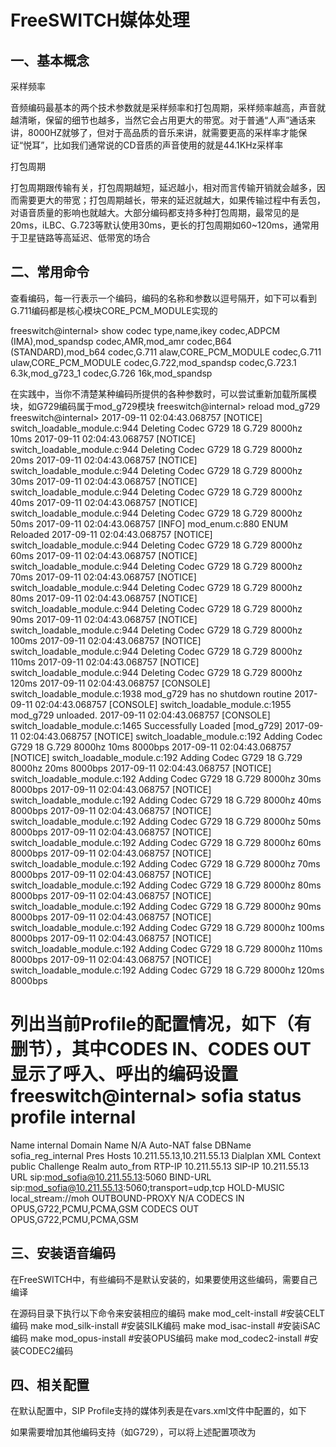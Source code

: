 # FreeSWITCH媒体处理 

## 一、基本概念

采样频率

音频编码最基本的两个技术参数就是采样频率和打包周期，采样频率越高，声音就越清晰，保留的细节也越多，当然它会占用更大的带宽。对于普通“人声”通话来讲，8000HZ就够了，但对于高品质的音乐来讲，就需要更高的采样率才能保证“悦耳”，比如我们通常说的CD音质的声音使用的就是44.1KHz采样率

打包周期

打包周期跟传输有关，打包周期越短，延迟越小，相对而言传输开销就会越多，因而需要更大的带宽；打包周期越长，带来的延迟就越大，如果传输过程中有丢包，对语音质量的影响也就越大。大部分编码都支持多种打包周期，最常见的是20ms，iLBC、G.723等默认使用30ms，更长的打包周期如60~120ms，通常用于卫星链路等高延迟、低带宽的场合

 

## 二、常用命令

查看编码，每一行表示一个编码，编码的名称和参数以逗号隔开，如下可以看到G.711编码都是核心模块CORE_PCM_MODULE实现的

freeswitch@internal> show codec 
type,name,ikey
codec,ADPCM (IMA),mod_spandsp
codec,AMR,mod_amr
codec,B64 (STANDARD),mod_b64
codec,G.711 alaw,CORE_PCM_MODULE
codec,G.711 ulaw,CORE_PCM_MODULE
codec,G.722,mod_spandsp
codec,G.723.1 6.3k,mod_g723_1
codec,G.726 16k,mod_spandsp

在实践中，当你不清楚某种编码所提供的各种参数时，可以尝试重新加载所属模块，如G729编码属于mod_g729模块
freeswitch@internal> reload mod_g729
freeswitch@internal> 2017-09-11 02:04:43.068757 [NOTICE] switch_loadable_module.c:944 Deleting Codec G729 18 G.729 8000hz 10ms
2017-09-11 02:04:43.068757 [NOTICE] switch_loadable_module.c:944 Deleting Codec G729 18 G.729 8000hz 20ms
2017-09-11 02:04:43.068757 [NOTICE] switch_loadable_module.c:944 Deleting Codec G729 18 G.729 8000hz 30ms
2017-09-11 02:04:43.068757 [NOTICE] switch_loadable_module.c:944 Deleting Codec G729 18 G.729 8000hz 40ms
2017-09-11 02:04:43.068757 [NOTICE] switch_loadable_module.c:944 Deleting Codec G729 18 G.729 8000hz 50ms
2017-09-11 02:04:43.068757 [INFO] mod_enum.c:880 ENUM Reloaded
2017-09-11 02:04:43.068757 [NOTICE] switch_loadable_module.c:944 Deleting Codec G729 18 G.729 8000hz 60ms
2017-09-11 02:04:43.068757 [NOTICE] switch_loadable_module.c:944 Deleting Codec G729 18 G.729 8000hz 70ms
2017-09-11 02:04:43.068757 [NOTICE] switch_loadable_module.c:944 Deleting Codec G729 18 G.729 8000hz 80ms
2017-09-11 02:04:43.068757 [NOTICE] switch_loadable_module.c:944 Deleting Codec G729 18 G.729 8000hz 90ms
2017-09-11 02:04:43.068757 [NOTICE] switch_loadable_module.c:944 Deleting Codec G729 18 G.729 8000hz 100ms
2017-09-11 02:04:43.068757 [NOTICE] switch_loadable_module.c:944 Deleting Codec G729 18 G.729 8000hz 110ms
2017-09-11 02:04:43.068757 [NOTICE] switch_loadable_module.c:944 Deleting Codec G729 18 G.729 8000hz 120ms
2017-09-11 02:04:43.068757 [CONSOLE] switch_loadable_module.c:1938 mod_g729 has no shutdown routine
2017-09-11 02:04:43.068757 [CONSOLE] switch_loadable_module.c:1955 mod_g729 unloaded.
2017-09-11 02:04:43.068757 [CONSOLE] switch_loadable_module.c:1465 Successfully Loaded [mod_g729]
2017-09-11 02:04:43.068757 [NOTICE] switch_loadable_module.c:192 Adding Codec G729 18 G.729 8000hz 10ms 8000bps
2017-09-11 02:04:43.068757 [NOTICE] switch_loadable_module.c:192 Adding Codec G729 18 G.729 8000hz 20ms 8000bps
2017-09-11 02:04:43.068757 [NOTICE] switch_loadable_module.c:192 Adding Codec G729 18 G.729 8000hz 30ms 8000bps
2017-09-11 02:04:43.068757 [NOTICE] switch_loadable_module.c:192 Adding Codec G729 18 G.729 8000hz 40ms 8000bps
2017-09-11 02:04:43.068757 [NOTICE] switch_loadable_module.c:192 Adding Codec G729 18 G.729 8000hz 50ms 8000bps
2017-09-11 02:04:43.068757 [NOTICE] switch_loadable_module.c:192 Adding Codec G729 18 G.729 8000hz 60ms 8000bps
2017-09-11 02:04:43.068757 [NOTICE] switch_loadable_module.c:192 Adding Codec G729 18 G.729 8000hz 70ms 8000bps
2017-09-11 02:04:43.068757 [NOTICE] switch_loadable_module.c:192 Adding Codec G729 18 G.729 8000hz 80ms 8000bps
2017-09-11 02:04:43.068757 [NOTICE] switch_loadable_module.c:192 Adding Codec G729 18 G.729 8000hz 90ms 8000bps
2017-09-11 02:04:43.068757 [NOTICE] switch_loadable_module.c:192 Adding Codec G729 18 G.729 8000hz 100ms 8000bps
2017-09-11 02:04:43.068757 [NOTICE] switch_loadable_module.c:192 Adding Codec G729 18 G.729 8000hz 110ms 8000bps
2017-09-11 02:04:43.068757 [NOTICE] switch_loadable_module.c:192 Adding Codec G729 18 G.729 8000hz 120ms 8000bps

列出当前Profile的配置情况，如下（有删节），其中CODES IN、CODES OUT显示了呼入、呼出的编码设置
freeswitch@internal> sofia status profile internal
=================================================================================================
Name                    internal
Domain Name             N/A
Auto-NAT                false
DBName                  sofia_reg_internal
Pres Hosts              10.211.55.13,10.211.55.13
Dialplan                XML
Context                 public
Challenge Realm         auto_from
RTP-IP                  10.211.55.13
SIP-IP                  10.211.55.13
URL                     sip:mod_sofia@10.211.55.13:5060
BIND-URL                sip:mod_sofia@10.211.55.13:5060;transport=udp,tcp
HOLD-MUSIC              local_stream://moh
OUTBOUND-PROXY          N/A
CODECS IN               OPUS,G722,PCMU,PCMA,GSM
CODECS OUT              OPUS,G722,PCMU,PCMA,GSM

 

## 三、安装语音编码

在FreeSWITCH中，有些编码不是默认安装的，如果要使用这些编码，需要自己编译

在源码目录下执行以下命令来安装相应的编码
make mod_celt-install #安装CELT编码
make mod_silk-install #安装SILK编码
make mod_isac-install #安装iSAC编码
make mod_opus-install #安装OPUS编码
make mod_codec2-install #安装CODEC2编码
 

## 四、相关配置

在默认配置中，SIP Profile支持的媒体列表是在vars.xml文件中配置的，如下
<X-PRE-PROCESS cmd="set" data="global_codec_prefs=OPUS,G722,PCMU,PCMA,GSM"/>
<X-PRE-PROCESS cmd="set" data="outbound_codec_prefs=PCMU,PCMA,GSM"/>

如果需要增加其他编码支持（如G729），可以将上述配置项改为
<X-PRE-PROCESS cmd="set" data="global_codec_prefs=OPUS,G722,PCMU,PCMA,GSM,G729"/>
<X-PRE-PROCESS cmd="set" data="outbound_codec_prefs=PCMU,PCMA,GSM,G729"/>
 